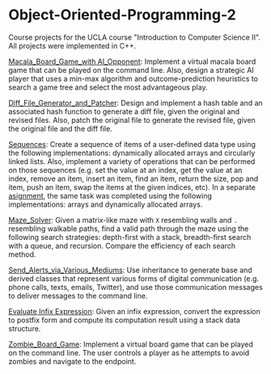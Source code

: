 # Object-Oriented-Programming-2
Course projects for the UCLA course "Introduction to Computer Science II". All projects were implemented in C++.

[Macala_Board_Game_with AI_Opponent](https://github.com/jpicchi18/object_oriented_programming_2/tree/master/projects/project_3): Implement a virtual macala board game that can be played on the command line. Also, design a strategic AI player that uses a min-max algorithm and outcome-prediction heuristics to search a game tree and select the most advantageous play.

[Diff_File_Generator_and_Patcher](https://github.com/jpicchi18/object_oriented_programming_2/tree/master/projects/project_4): Design and implement a hash table and an associated hash function to generate a diff file, given the original and revised files. Also, patch the original file to generate the revised file, given the original file and the diff file.

[Sequences](https://github.com/jpicchi18/object_oriented_programming_2/tree/master/projects/Project%202): Create a sequence of items of a user-defined data type using the following implementations: dynamically allocated arrays and circularly linked lists. Also, implement a variety of operations that can be performed on those sequences (e.g. set the value at an index, get the value at an index, remove an item, insert an item, find an item, return the size, pop and item, push an item, swap the items at the given indices, etc). In a separate [asignment](https://github.com/jpicchi18/object_oriented_programming_2/tree/master/homework/homework_1), the same task was completed using the following implementations: arrays and dynamically allocated arrays.

[Maze_Solver](https://github.com/jpicchi18/object_oriented_programming_2/tree/master/homework/homework_2): Given a matrix-like maze with ```X``` resembling walls and ```.``` resembling walkable paths, find a valid path through the maze using the following search strategies: depth-first with a stack, breadth-first search with a queue, and recursion. Compare the efficiency of each search method.

[Send_Alerts_via_Various_Mediums](https://github.com/jpicchi18/object_oriented_programming_2/tree/master/homework/homework_3): Use inheritance to generate base and derived classes that represent various forms of digital communication (e.g. phone calls, texts, emails, Twitter), and use those communication messages to deliver messages to the command line.

[Evaluate Infix Expression](https://github.com/jpicchi18/object_oriented_programming_2/tree/master/homework/homework_2): Given an infix expression, convert the expression to postfix form and compute its computation result using a stack data structure.

[Zombie_Board_Game](https://github.com/jpicchi18/object_oriented_programming_2/tree/master/projects/Project%201): Implement a virtual board game that can be played on the command line. The user controls a player as he attempts to avoid zombies and navigate to the endpoint.

